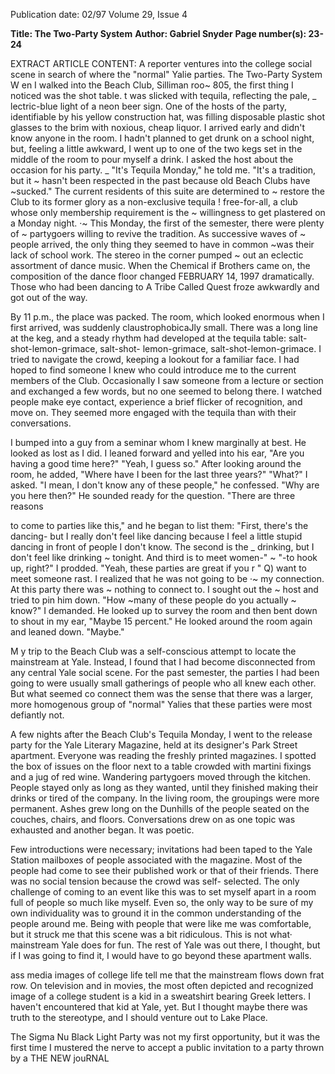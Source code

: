 Publication date: 02/97
Volume 29, Issue 4

**Title: The Two-Party System**
**Author: Gabriel Snyder**
**Page number(s): 23-24**

EXTRACT ARTICLE CONTENT:
A reporter ventures into the college social scene 
in search of where the "normal" Yalie parties. 
The Two-Party System 
W
en I walked into the Beach Club, Silliman roo~ 
805, the first thing I noticed was the shot table. 
t was slicked with tequila, reflecting the pale, 
_ lectric-blue light of a neon beer sign. One of the 
hosts of the party, identifiable by his yellow construction hat, 
was filling disposable plastic shot glasses to the brim with 
noxious, cheap liquor. I arrived early and didn't know anyone in 
the room. I hadn't planned to get drunk on a school night, but, 
feeling a little awkward, I went up to one of the two kegs set in 
the middle of the room to pour myself a drink. 
I asked the host about the occasion for his party. 
_ 
"It's Tequila Monday," he told me. "It's a tradition, but it 
~ hasn't been respected in the past because old Beach Clubs have 
~sucked." The current residents of this suite are determined to 
~ restore the Club to its former glory as a non-exclusive tequila 
! free-for-all, a club whose only membership requirement is the 
~ willingness to get plastered on a Monday night. 
·~ 
This Monday, the first of the semester, there were plenty of 
~ partygoers willing to revive the tradition. As successive waves of 
~ people arrived, the only thing they seemed to have in common 
~was their lack of school work. The stereo in the corner pumped 
~ out an eclectic assortment of dance music. When the Chemical 
if Brothers came on, the composition of the dance floor changed 
FEBRUARY 14, 1997 
dramatically. Those who had been dancing to A Tribe Called 
Quest froze awkwardly and got out of the way. 

By 11 p.m., the place was packed. The room, which looked 
enormous when I first arrived, was suddenly claustrophobicaJly 
small. There was a long line at the keg, and a steady rhythm had 
developed at the tequila table: salt-shot-lemon-grimace, salt-shot-
lemon-grimace, salt-shot-lemon-grimace. I tried to navigate the 
crowd, keeping a lookout for a familiar face. I had hoped to find 
someone I knew who could introduce me to the current 
members of the Club. Occasionally I saw someone from a lecture 
or section and exchanged a few words, but no one seemed to 
belong there. I watched people make eye contact, experience a 
brief flicker of recognition, and move on. They seemed more 
engaged with the tequila than with their conversations. 

I bumped into a guy from a seminar whom I knew 
marginally at best. He looked as lost as I did. I leaned forward 
and yelled into his ear, "Are you having a good time here?" 
"Yeah, I guess so." After looking around the room, he added, 
"Where have I been for the last three years?" 
"What?" I asked. 
"I mean, I don't know any of these people," he confessed. 
"Why are you here then?" 
He sounded ready for the question. "There are three reasons 


to come to parties like this," and he began 
to list them: "First, there's the dancing-
but I really don't feel like dancing because 
I feel a little stupid dancing in front of 
people I don't know. The second is the 
_ drinking, but I don't feel like drinking 
~ tonight. And third is to meet women-" 
~ 
"-to hook up, right?" I prodded. 
"Yeah, these parties are great if you 
r 
" 
Q) want to meet someone rast. 
I realized that he was not going to be 
·~ my connection. At this party there was 
~ nothing to connect to. I sought out the 
~ host and tried to pin him down. "How 
~many of these people do you actually 
~ know?" I demanded. 
He looked up to survey the room and 
then bent down to shout in my ear, 
"Maybe 15 percent." He looked around 
the room again and leaned down. 
"Maybe." 

M 
y trip to the Beach Club was a 
self-conscious attempt to locate 
the mainstream at Yale. Instead, 
I found that I had become disconnected 
from any central Yale social scene. For the 
past semester, the parties I had been going 
to were usually small gatherings of people 
who all knew each other. But what 
seemed co connect them was the sense 
that there was a larger, more homogenous 
group of "normal" Yalies that these parties 
were most defiantly not. 

A few nights after the Beach Club's 
Tequila Monday, I went to the release 
party for the Yale Literary Magazine, held 
at its designer's Park Street apartment. 
Everyone was reading the freshly printed 
magazines. I spotted the box of issues on 
the floor next to a table crowded with 
martini fixings and a jug of red wine. 
Wandering partygoers moved through the 
kitchen. People stayed only as long as 
they wanted, until they finished making 
their drinks or tired of the company. In 
the living room, the groupings were more 
permanent. Ashes grew long on the 
Dunhills of the people seated on the 
couches, chairs, and floors. Conversations 
drew on as one topic was exhausted and 
another began. It was poetic. 

Few introductions were necessary; 
invitations had been taped to the Yale 
Station mailboxes of people associated 
with the magazine. Most of the people 
had come to see their published work or 
that of their friends. There was no social 
tension because the crowd was self-
selected. The only challenge of coming to 
an event like this was to set myself apart 
in a room full of people so much like 
myself. Even so, the only way to be sure 
of my own individuality was to ground it 
in the common understanding of the 
people around me. Being with people that 
were like me was comfortable, but it 
struck me that this scene was a bit 
ridiculous. This is not what· mainstream 
Yale does for fun. The rest of Yale was out 
there, I thought, but if I was going to 
find it, I would have to go beyond these 
apartment walls. 

ass media images of college life 
tell me that the mainstream 
flows down frat row. On 
television and in movies, the most often 
depicted and recognized image of a 
college student is a kid in a sweatshirt 
bearing Greek letters. 
I 
haven't 
encountered that kid at Yale, yet. But I 
thought maybe there was truth to the 
stereotype, and I should venture out to 
Lake Place. 

The Sigma Nu Black Light Party was 
not my first opportunity, but it was the 
first time I mustered the nerve to accept a 
public invitation to a party thrown by a 
THE NEW jouRNAL